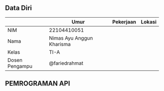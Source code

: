 ## Data Diri

|          | Umur | Pekerjaan         | Lokasi         |
|--------------|------|-------------------|----------------|
| NIM     | 22104410051   |
| Nama   |  Nimas Ayu Anggun Kharisma  |
| Kelas | TI-A   |
| Dosen Pengampu | @fariedrahmat |

## PEMROGRAMAN API
